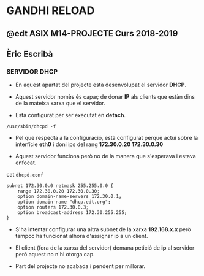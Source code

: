 # GANDHI RELOAD
## @edt ASIX M14-PROJECTE Curs 2018-2019
## Èric Escribà

### SERVIDOR DHCP

* En aquest apartat del projecte està desenvolupat el servidor **DHCP**.

* Aquest servidor nomès és capaç de donar **IP** als clients que estàn dins de la mateixa xarxa que el servidor.

* Està configurat per ser executat en **detach**.

```
/usr/sbin/dhcpd -f
```

* Pel que respecta a la configuració, està configurat perquè actui sobre la interfície **eth0** i doni ips del rang **172.30.0.20 172.30.0.30**

* Aquest servidor funciona però no de la manera que s'esperava i estava enfocat.

cat `dhcpd.conf`

```
subnet 172.30.0.0 netmask 255.255.0.0 {
	range 172.30.0.20 172.30.0.30;
	option domain-name-servers 172.30.0.1;
	option domain-name "dhcp.edt.org";
	option routers 172.30.0.3;
	option broadcast-address 172.30.255.255;
}
```

* S'ha intentar configurar una altra subnet de la xarxa **192.168.x.x** però tampoc ha funcionat alhora d'assignar ip a un client.

* El client (fora de la xarxa del servidor) demana petició de **ip** al servidor però aquest no n'hi otorga cap.

* Part del projecte no acabada i pendent per millorar.
